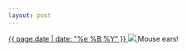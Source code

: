 ```yaml
---
layout: post
---
```


<p>
  <a href="/487">
    <time>{{ page.date | date: "%e %B %Y" }}</time>
    <img src="https://s3.amazonaws.com/life.aaronjgreenberg.com/487.jpg">
  </a>
  Mouse ears!
</p>

